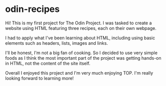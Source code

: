 # odin-recipes
Hi! This is my first project for The Odin Project. I was tasked to create a website using HTML featuring three recipes, each on their own webpage.

I had to apply what I've been learning about HTML, including using basic elements such as headers, lists, images and links.

I'll be honest, I'm not a big fan of cooking. So I decided to use very simple foods as I think the most important part of the project was getting hands-on in HTML, not the content of the site itself.

Overall I enjoyed this project and I'm very much enjoying TOP. I'm really looking forward to learning more!